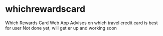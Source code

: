 # whichrewardscard
Which Rewards Card Web App
Advises on which travel credit card is best for user
Not done yet, will get er up and working soon
